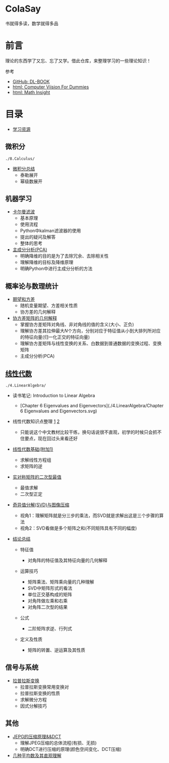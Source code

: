 ColaSay
=======

书就得多读，数学就得多品

前言
====

理论的东西学了又忘、忘了又学。借此仓库，来整理学习的一些理论知识！

参考

- [GitHub: DL-BOOK](https://github.com/amusi/Deep-Learning-Interview-Book/blob/master/docs/数学.md)
- [html: Computer Viision For Dummies](https://www.visiondummy.com/)
- [html: Math Insight](https://mathinsight.org/)

目录
====

- [学习资源](./5.Source-Of-ML-Study/Sourse-Of-ML.md)

微积分
------

```
./8.Calculus/
```

- [微积分总结](./8.Calculus/微积分总结.md)
  - 泰勒展开
  - 幂级数展开

机器学习
--------

- [卡尔曼滤波](./1.ML/KalmanFilter_ColaNote.md)
  - 基本原理
  - 使用流程
  - Python中kalman滤波器的使用
  - 提出的疑问及解答
  - 整体的思考
- [主成分分析(PCA)](./1.ML/PCA.md)
  - 明确降维的目的是为了去除冗余、去除相关性
  - 理解降维的目标及降维原理
  - 明确Python中进行主成分分析的方法



概率论与数理统计
----------------

- [期望和方差](./2.ExpectationAndVariance)
  - 随机变量期望、方差相关性质
  - 协方差的几何解释
- [协方差矩阵的几何解释](./3.Probability-and-Mathematical-Statistics/1.协方差的几何解释.md)
  - 掌握协方差矩阵对角线、非对角线的值的含义(大小、正负)
  - 理解协方差其拉伸最大$N$个方向，分别对应于特征值从小到大排列所对应的特征向量(归一化正交的特征向量)
  - 理解协方差矩阵与线性变换的关系、白数据到普通数据的变换过程、变换矩阵
  - 主成分分析(PCA)

[线性代数](./4.LinearAlgebra)
-----------------------------

```
./4.LinearAlgebra/
```

- 读书笔记: Introduction to Linear Algebra
  - [Chapter 6  Eigenvalues and Eigenvectors](./4.LinearAlgebra/Chapter 6  Eigenvalues and Eigenvectors.svg)

- 线性代数知识点整理  [1](./4.LinearAlgebra/线性代数知识点整理.md)  [2](./4.LinearAlgebra/线性代数知识点整理2.md)
  - 只能说这个中文教材比较干练，换句话说很不直观，初学的时候只会抓不住要点，现在回过头来看还好
- [线性代数基础(附加1)](./4.LinearAlgebra/线性代数基础.md)
  - 求解线性方程组
  - 求矩阵的逆
- [实对称矩阵的二次型最值](./4.LinearAlgebra/实对称矩阵二次型最值.md)
  - 最值求解
  - 二次型正定
- [奇异值分解(SVD)与图像压缩](./4.LinearAlgebra/线性代数中的SVD和图像压缩.md)
  - 视角1：理解矩阵就是分三步的乘法，而SVD就是求解出这是三个步骤的算法
  - 视角2：SVD看做是多个矩阵之和(不同矩阵具有不同的幅度)
- [结论总结](./4.LinearAlgebra/结论总结.md)
  - 特征值
    - 对角阵的特征值及其特征向量的几何解释

  - 运算技巧
    - 矩阵乘法、矩阵乘向量的几种理解
    - SVD中矩阵形式的看法
    - 单位正交基构成的矩阵
    - 对角阵做左乘和右乘
    - 对角阵二次型的结果

  - 公式
    - 二阶矩阵求逆、行列式

  - 定义及性质
    - 矩阵的转置、逆运算及其性质



信号与系统
----------

- [拉普拉斯变换](./7.SignalAndSystem/拉普拉斯变换.md)
  - 拉普拉斯变换常用变换对
  - 拉普拉斯变换的性质
  - 求解微分方程
  - 因式分解技巧

其他
----

- [JEPG的压缩原理&&DCT](./6.Others/JPEG那不可思议的图片压缩原理.md)
  - 理解JPEG压缩的总体流程(有损、无损)
  - 明确DCT进行压缩的原理(颜色空间变化、DCT压缩)
- [几种平均数及其直观理解](./6.Others/几种平均数及其直观理解.md)

